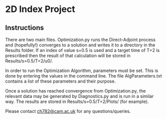 # 2D Index Project

## Instructions

There are two main files. Optimization.py runs the Direct-Adjoint process and (hopefully!) converges to a solution and writes it to a directory in the Results folder. If an index of value s=0.5 is used and a target time of T=2 is prescribed then the result of that calculation will be stored in Results/s=0.5/T=2/u0/.

In order to run the Optimization Algorithm, parameters must be set. This is done by entering the values in the command line. The file AlgParameters.txt contains a list of these parameters and their purpose.

Once a solution has reached convergence from Optimization.py, the relevant data may be generated by Diagnostics.py and is run in a similar way. The results are stored in Results/s=0.5/T=2/Plots/ (for example).

Please contact ch782@cam.ac.uk for any questions/queries.
